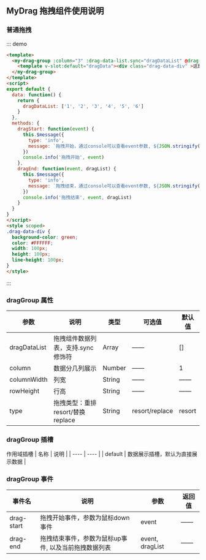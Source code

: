 ## MyDrag 拖拽组件使用说明
### 普通拖拽
::: demo
```html
<template>
  <my-drag-group :column="3" :drag-data-list.sync="dragDataList" @drag-start="dragStart" @drag-end="dragEnd">
    <template v-slot:default="dragData"><div class="drag-data-div" >这是{{ dragData.data }}数据</div></template>
  </my-drag-group>
</template>
<script>
export default {
  data: function() {
    return {
      dragDataList: ['1', '2', '3', '4', '5', '6']
    }
  },
  methods: {
    dragStart: function(event) {
      this.$message({
        type: 'info',
        message: `拖拽开始，通过console可以查看event参数, ${JSON.stringify(event)}`
      })
      console.info('拖拽开始', event)
    },
    dragEnd: function(event, dragList) {
      this.$message({
        type: 'info',
        message: `拖拽结束，通过console可以查看event参数, ${JSON.stringify(event)}, ${dragList}`
      })
      console.info('拖拽结束', event, dragList)
    }
  }
}
</script>
<style scoped>
.drag-data-div {
  background-color: green;
  color: #FFFFFF;
  width: 100px;
  height: 100px;
  line-height: 100px;
}
</style>
```
:::

### dragGroup 属性
| 参数 | 说明 | 类型 | 可选值 | 默认值 |
| ---- | ---- | ---- | ---- | ---- |
| dragDataList | 拖拽组件数据列表，支持.sync修饰符 | Array | —— | [] |
| column | 数据分几列展示 | Number | —— | 1 |
| columnWidth | 列宽 | String | —— | —— |
| rowHeight | 行高 | String | —— | —— |
| type | 拖拽类型：重排resort/替换replace | String | resort/replace | resort |

### dragGroup 插槽
作用域插槽
| 名称 | 说明 |
| ---- | ---- |
| default | 数据展示插槽，默认为直接展示数据 |

### dragGroup 事件
| 事件名 | 说明 | 参数 | 返回值 |
| ---- | ---- | ---- | ---- |
| drag-start | 拖拽开始事件，参数为鼠标down事件 | event | —— |
| drag-end | 拖拽结束事件，参数为鼠标up事件, 以及当前拖拽数据列表 | event, dragList | —— |

